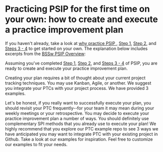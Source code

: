 # Practicing PSIP for the first time on your own: how to create and execute a practice improvement plan

If you haven't already, take a look at [why practice PSIP ](why_practice_PSIP.md), [Step 1](how_to.md), [Step 2](how_to_set_goals.md), and [Steps 3 - 4](how_to_create_ptc.md) to get started on your own. The explanation below includes excerpts from the [BSSw PSIP Overview](https://github.com/betterscientificsoftware/PSIP-Tools/blob/master/PSIP-Overview.md):

Assuming you've completed [Step 1](how_to.md), [Step 2](how_to_set_goals.md), and [Steps 3 - 4](how_to_create_ptc.md) of PSIP, you are ready to create and execute your practice improvement plan.

Creating your plan requires a bit of thought about your current project tracking techniques. You may use Kanban, Agile, or another. We suggest you integrate your PTCs with your project process. We have provided 3 examples.

Let's be honest, if you really want to successfully execute your plan, you should revisit your PTC frequently--for your team it may mean during your weekly meetings or your retrospective. You may decide to execute your practice improvement plan a number of ways. 
 You should definitely use complementary SPI methods that you already use to execute your plan! We highly recommend that you explore our PTC example repo to see 3 ways we have anticipated you may want to integrate PTC with your existing project in Github. Take a look at our examples for inspiration. Feel free to customize our examples to fit your needs.
